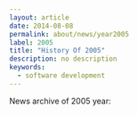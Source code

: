```yaml
---
layout: article
date: 2014-08-08
permalink: about/news/year2005
label: 2005
title: "History Of 2005"
description: no description
keywords:
  - software development
---
```


News archive of 2005 year:
